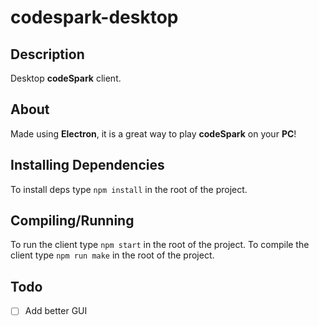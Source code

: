 # codespark-desktop
## Description
Desktop **codeSpark** client.

## About
Made using **Electron**, it is a great way to play **codeSpark** on your **PC**!

## Installing Dependencies
To install deps type ``npm install`` in the root of the project.

## Compiling/Running
To run the client type ``npm start`` in the root of the project.
To compile the client type ``npm run make`` in the root of the project.

## Todo
- [ ] Add better GUI
